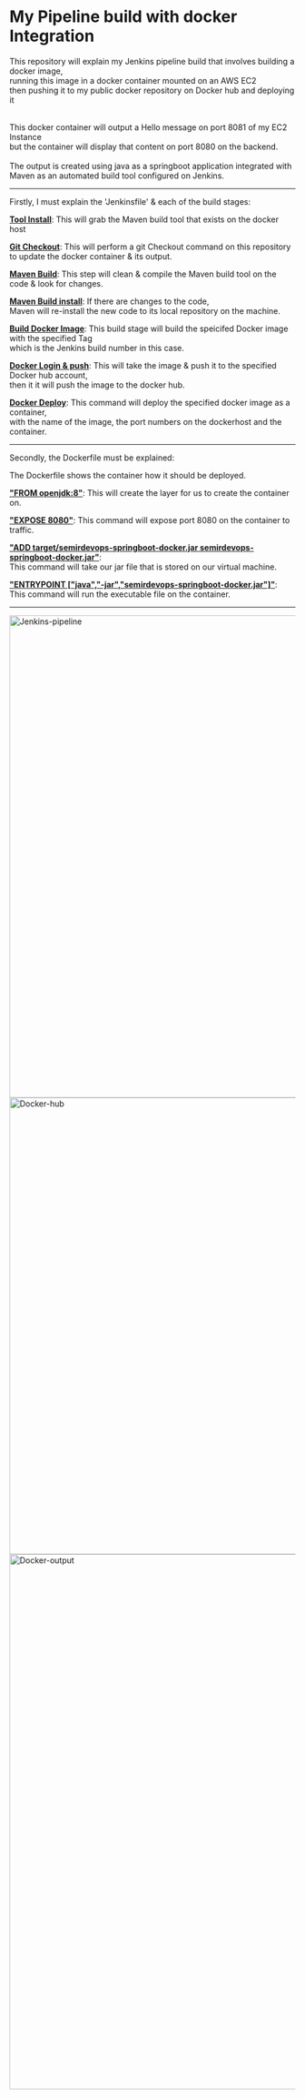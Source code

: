 # My Pipeline build with docker Integration


This repository will explain my Jenkins pipeline build that involves building a docker image,<br/>running this image in a docker container mounted on an AWS EC2<br/>then pushing it to my public docker repository on Docker hub and deploying it 

<br/>
This docker container will output a Hello message on port 8081 of my EC2 Instance<br/> but the container will display that content on port 8080 on the backend.<br/>
<br/>
The output is created using java as a springboot application integrated with Maven as an automated build tool configured on Jenkins.
<hr/>

Firstly, I must explain the 'Jenkinsfile' & each of the build stages:<br/>

<ins><b>Tool Install</b></ins>: This will grab the Maven build tool that exists on the docker host

<ins><b>Git Checkout</b></ins>: This will perform a git Checkout command on this repository<br/> to update the docker container & its output.

<ins><b>Maven Build</b></ins>: This step will clean & compile the Maven build tool on the code & look for changes.

<ins><b>Maven Build install</b></ins>: If there are changes to the code,<br/> Maven will re-install the new code to its local repository on the machine. 

<ins><b>Build Docker Image</b></ins>: This build stage will build the speicifed Docker image with the specified Tag<br/>which is the Jenkins build number in this case.

<ins><b>Docker Login & push</b></ins>: This will take the image & push it to the specified Docker hub account,<br/> then it it will push the image to the docker hub.

<ins><b>Docker Deploy</b></ins>: This command will deploy the specified docker image as a container,<br/>
 with the name of the image, the port numbers on the dockerhost and the container.

<hr/>

Secondly, the Dockerfile must be explained:

The Dockerfile shows the container how it should be deployed.

<b><ins>"FROM openjdk:8"</b></ins>: This will create the layer for us to create the container on.

<b><ins>"EXPOSE 8080"</b></ins>: This command will expose port 8080 on the container to traffic.

<b><ins>"ADD target/semirdevops-springboot-docker.jar semirdevops-springboot-docker.jar"</b></ins>:<br/> This command will take our jar file that is stored on our virtual machine.

<b><ins>"ENTRYPOINT ["java","-jar","semirdevops-springboot-docker.jar"]"</b></ins>: This command will run the executable file on the container.

<hr/>

<img width="848" alt="Jenkins-pipeline" src="https://github.com/Semir-Devops/docker-jenkins/assets/144611511/af783694-de71-4f67-8af3-eb81a4a8e618">
<img width="803" alt="Docker-hub" src="https://github.com/Semir-Devops/docker-jenkins/assets/144611511/e1364a6b-e317-46f6-a53a-2ceb5c06e505">
<img width="941" alt="Docker-output" src="https://github.com/Semir-Devops/docker-jenkins/assets/144611511/dea6f8f7-aa78-4835-9b25-c8effb2f3101">
